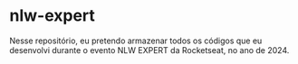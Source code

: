 # nlw-expert
Nesse repositório, eu pretendo armazenar todos os códigos que eu desenvolvi durante o evento NLW EXPERT da Rocketseat, no ano de 2024.
